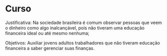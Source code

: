 # Curso

Justificativa:
    Na sociedade brasileira é comum observar pessoas que veem o dinheiro como algo
inalcançável, pois não tiveram uma educação financeira ideal ou até mesmo nenhuma;

Objetivos: 
    Auxiliar jovens adultos trabalhadores que não tiveram educação financeira a saber
gerenciar suas finanças.